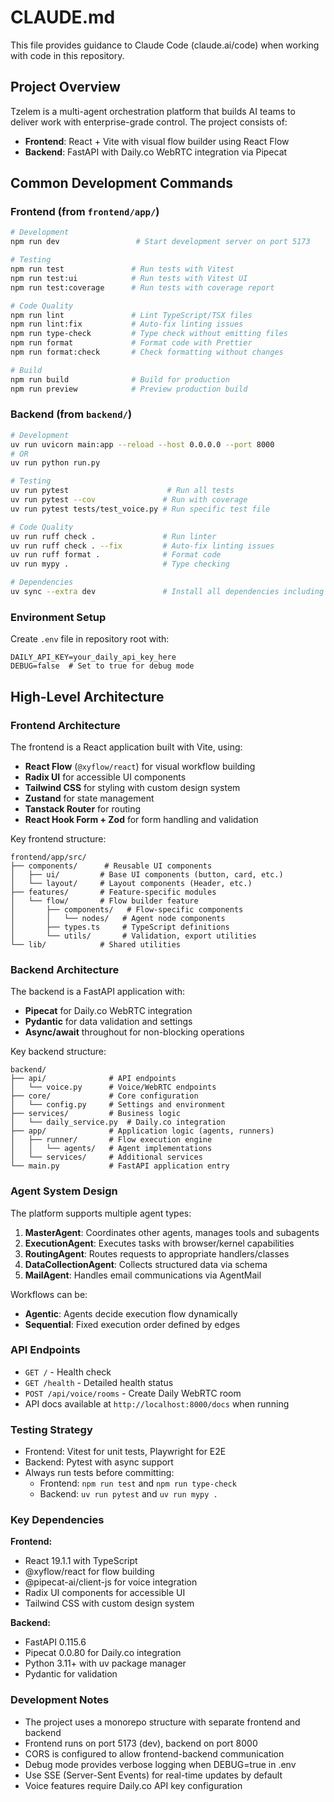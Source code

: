 # CLAUDE.md

This file provides guidance to Claude Code (claude.ai/code) when working with code in this repository.

## Project Overview

Tzelem is a multi-agent orchestration platform that builds AI teams to deliver work with enterprise-grade control. The project consists of:
- **Frontend**: React + Vite with visual flow builder using React Flow
- **Backend**: FastAPI with Daily.co WebRTC integration via Pipecat

## Common Development Commands

### Frontend (from `frontend/app/`)

```bash
# Development
npm run dev                 # Start development server on port 5173

# Testing
npm run test               # Run tests with Vitest
npm run test:ui            # Run tests with Vitest UI
npm run test:coverage      # Run tests with coverage report

# Code Quality
npm run lint               # Lint TypeScript/TSX files
npm run lint:fix           # Auto-fix linting issues
npm run type-check         # Type check without emitting files
npm run format             # Format code with Prettier
npm run format:check       # Check formatting without changes

# Build
npm run build              # Build for production
npm run preview            # Preview production build
```

### Backend (from `backend/`)

```bash
# Development
uv run uvicorn main:app --reload --host 0.0.0.0 --port 8000
# OR
uv run python run.py

# Testing
uv run pytest                      # Run all tests
uv run pytest --cov               # Run with coverage
uv run pytest tests/test_voice.py # Run specific test file

# Code Quality
uv run ruff check .               # Run linter
uv run ruff check . --fix         # Auto-fix linting issues
uv run ruff format .              # Format code
uv run mypy .                     # Type checking

# Dependencies
uv sync --extra dev               # Install all dependencies including dev tools
```

### Environment Setup

Create `.env` file in repository root with:
```
DAILY_API_KEY=your_daily_api_key_here
DEBUG=false  # Set to true for debug mode
```

## High-Level Architecture

### Frontend Architecture

The frontend is a React application built with Vite, using:
- **React Flow** (`@xyflow/react`) for visual workflow building
- **Radix UI** for accessible UI components  
- **Tailwind CSS** for styling with custom design system
- **Zustand** for state management
- **Tanstack Router** for routing
- **React Hook Form + Zod** for form handling and validation

Key frontend structure:
```
frontend/app/src/
├── components/      # Reusable UI components
│   ├── ui/         # Base UI components (button, card, etc.)
│   └── layout/     # Layout components (Header, etc.)
├── features/       # Feature-specific modules
│   └── flow/       # Flow builder feature
│       ├── components/   # Flow-specific components
│       │   └── nodes/   # Agent node components
│       ├── types.ts     # TypeScript definitions
│       └── utils/       # Validation, export utilities
└── lib/            # Shared utilities
```

### Backend Architecture

The backend is a FastAPI application with:
- **Pipecat** for Daily.co WebRTC integration
- **Pydantic** for data validation and settings
- **Async/await** throughout for non-blocking operations

Key backend structure:
```
backend/
├── api/              # API endpoints
│   └── voice.py      # Voice/WebRTC endpoints
├── core/             # Core configuration
│   └── config.py     # Settings and environment
├── services/         # Business logic
│   └── daily_service.py  # Daily.co integration
├── app/              # Application logic (agents, runners)
│   ├── runner/       # Flow execution engine
│   │   └── agents/   # Agent implementations
│   └── services/     # Additional services
└── main.py           # FastAPI application entry
```

### Agent System Design

The platform supports multiple agent types:
1. **MasterAgent**: Coordinates other agents, manages tools and subagents
2. **ExecutionAgent**: Executes tasks with browser/kernel capabilities
3. **RoutingAgent**: Routes requests to appropriate handlers/classes
4. **DataCollectionAgent**: Collects structured data via schema
5. **MailAgent**: Handles email communications via AgentMail

Workflows can be:
- **Agentic**: Agents decide execution flow dynamically
- **Sequential**: Fixed execution order defined by edges

### API Endpoints

- `GET /` - Health check
- `GET /health` - Detailed health status  
- `POST /api/voice/rooms` - Create Daily WebRTC room
- API docs available at `http://localhost:8000/docs` when running

### Testing Strategy

- Frontend: Vitest for unit tests, Playwright for E2E
- Backend: Pytest with async support
- Always run tests before committing:
  - Frontend: `npm run test` and `npm run type-check`
  - Backend: `uv run pytest` and `uv run mypy .`

### Key Dependencies

**Frontend:**
- React 19.1.1 with TypeScript
- @xyflow/react for flow building
- @pipecat-ai/client-js for voice integration
- Radix UI components for accessible UI
- Tailwind CSS with custom design system

**Backend:**
- FastAPI 0.115.6
- Pipecat 0.0.80 for Daily.co integration  
- Python 3.11+ with uv package manager
- Pydantic for validation

### Development Notes

- The project uses a monorepo structure with separate frontend and backend
- Frontend runs on port 5173 (dev), backend on port 8000
- CORS is configured to allow frontend-backend communication
- Debug mode provides verbose logging when DEBUG=true in .env
- Use SSE (Server-Sent Events) for real-time updates by default
- Voice features require Daily.co API key configuration
```